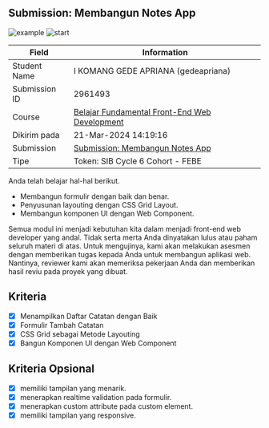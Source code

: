 ## Submission: Membangun Notes App

![example](assets/example.png)
![start](assets/stars.png)

| Field | Information |
|---|---|
| Student Name | I KOMANG GEDE APRIANA (gedeapriana) |
| Submission ID | 2961493 |
| Course | [Belajar Fundamental Front-End Web Development](https://www.dicoding.com/academies/163) |
| Dikirim pada | 	21-Mar-2024 14:19:16 |
| Submission | [Submission: Membangun Notes App](https://www.dicoding.com/academies/315/tutorials/16849) |
| Tipe | Token: SIB Cycle 6 Cohort - FEBE |

Anda telah belajar hal-hal berikut.

- Membangun formulir dengan baik dan benar.
- Penyusunan layouting dengan CSS Grid Layout.
- Membangun komponen UI dengan Web Component.

Semua modul ini menjadi kebutuhan kita dalam menjadi front-end web developer yang andal. Tidak serta merta Anda dinyatakan lulus atau paham seluruh materi di atas. Untuk mengujinya, kami akan melakukan asesmen dengan memberikan tugas kepada Anda untuk membangun aplikasi web. Nantinya, reviewer kami akan memeriksa pekerjaan Anda dan memberikan hasil reviu pada proyek yang dibuat.

## Kriteria
- [x] Menampilkan Daftar Catatan dengan Baik
- [x] Formulir Tambah Catatan
- [x] CSS Grid sebagai Metode Layouting
- [x] Bangun Komponen UI dengan Web Component

## Kriteria Opsional
- [x] memiliki tampilan yang menarik.
- [x] menerapkan realtime validation pada formulir.
- [x] menerapkan custom attribute pada custom element.
- [x] memiliki tampilan yang responsive.
